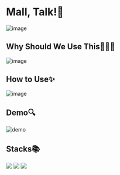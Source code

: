 # Mall, Talk!📢
![image](https://user-images.githubusercontent.com/48753785/236676808-983cec6b-ee39-4c2c-b1f9-19bca957140f.png)

## Why Should We Use This🤷🏻‍♀️
![image](https://user-images.githubusercontent.com/48753785/236677306-bc1ac7db-c1fa-468c-8c76-b359e11be765.png)


## How to Use✨
![image](https://user-images.githubusercontent.com/48753785/236676976-2f030477-3e5b-4fec-a176-baf531709df3.png)

## Demo🔍
![demo](https://user-images.githubusercontent.com/48753785/236676654-d26608b6-452e-40a9-972f-50efbaf10676.gif)

## Stacks📚
<img src="https://img.shields.io/badge/Python-3776AB?style=flat&logo=Python&logoColor=white"/> <img src="https://img.shields.io/badge/OpenAI-412991?style=flat&logo=OpenAI&logoColor=white"/> <img src="https://img.shields.io/badge/Gradio-CE262F?style=flat&logo=Gradio&logoColor=white"/>

